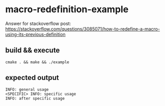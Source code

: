 # macro-redefinition-example
Answer for stackoverflow post: https://stackoverflow.com/questions/3085071/how-to-redefine-a-macro-using-its-previous-definition
## build && execute
`cmake . && make && ./example`
## expected output
```
INFO: general usage
<SPECIFIC> INFO: specific usage
INFO: after specific usage
```
